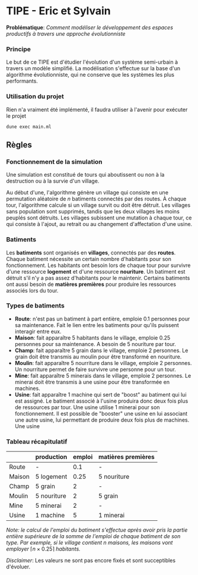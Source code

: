 # TIPE - Eric et Sylvain

**Problématique**: *Comment modéliser le développement des espaces productifs à travers une approche évolutionniste*

### Principe

Le but de ce TIPE est d'étudier l'évolution d'un système semi-urbain à travers un modèle simplifié. La modélisation s'effectue sur la base d'un algorithme évolutionniste, qui ne conserve que les systèmes les plus performants.

### Utilisation du projet

Rien n'a vraiment été implémenté, il faudra utiliser à l'avenir pour exécuter le projet
```
dune exec main.ml
```

## Règles

### Fonctionnement de la simulation

Une simulation est constitué de tours qui aboutissent ou non à la destruction ou à la survie d'un village. 

Au début d'une, l'algorithme génère un village qui consiste en une permutation aléatoire de $n$ batiments connectés par des routes. À chaque tour, l'algorithme calcule si un village survit ou doit être détruit. Les villages sans population sont supprimés, tandis que les deux villages les moins peuplés sont détruits. Les villages subissent une mutation à chaque tour, ce qui consiste à l'ajout, au retrait ou au changement d'affectation d'une usine.

### Batiments

Les **batiments** sont organisés en **villages**, connectés par des **routes**. Chaque batiment nécessite un certain nombre d'habitants pour son fonctionnement. Les habitants ont besoin lors de chaque tour pour survivre d'une ressource **logement** et d'une ressource **nouriture**. Un batiment est détruit s'il n'y a pas assez d'habitants pour le maintenir. Certains batiments ont aussi besoin de **matières premières** pour produire les ressources associés lors du tour.

### Types de batiments

- **Route**: n'est pas un batiment à part entière, emploie 0.1 personnes pour sa maintenance. Fait le lien entre les batiments pour qu'ils puissent interagir entre eux.
- **Maison**: fait apparaître 5 habitants dans le village, emploie 0.25 personnes pour sa maintenance. A besoin de 5 nouriture par tour.
- **Champ**: fait apparaître 5 grain dans le village, emploie 2 personnes. Le grain doit être transmis au moulin pour être transformé en nouriture.
- **Moulin**: fait apparaître 5 nourriture dans le village, emploie 2 personnes. Un nourriture permet de faire survivre une personne pour un tour.
- **Mine**: fait apparaître 5 minerais dans le village, emploie 2 personnes. Le minerai doit être transmis à une usine pour être transformée en machines.
- **Usine**: fait apparaître 1 machine qui sert de "boost" au batiment qui lui est assigné. Le batiment associé à l'usine produira donc deux fois plus de ressources par tour. Une usine utilise 1 minerai pour son fonctionnement. Il est possible de "booster" une usine en lui associant une autre usine, lui permettant de produire deux fois plus de machines. Une usine 


### Tableau récapitulatif

|        |  production   |  emploi  | matières premières |
|--------|---------------|----------|--------------------|
| Route  | -             |   0.1    |  -                 |
| Maison | 5 logement    |   0.25   |  5 nouriture       |
| Champ  | 5 grain       |   2      |  -                 |
| Moulin | 5 nouriture   |   2      |  5 grain           |
| Mine   | 5 minerai     |   2      |  -                 |
| Usine  | 1 machine     |   5      |  1 minerai         |

*Note: le calcul de l'emploi du batiment s'effectue après avoir pris la partie entière supérieure de la somme de l'emploi de chaque batiment de son type. Par exemple, si le village contient $n$ maisons, les maisons vont employer* $\lceil n \times 0.25 \rceil$ *habitants.*

*Disclaimer*: Les valeurs ne sont pas encore fixés et sont succeptibles d'évoluer.
